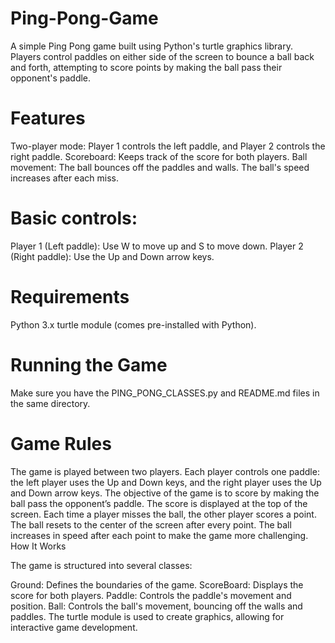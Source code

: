 # Ping-Pong-Game
A simple Ping Pong game built using Python's turtle graphics library. Players control paddles on either side of the screen to bounce a ball back and forth, attempting to score points by making the ball pass their opponent's paddle.

# Features
Two-player mode: Player 1 controls the left paddle, and Player 2 controls the right paddle.
Scoreboard: Keeps track of the score for both players.
Ball movement: The ball bounces off the paddles and walls. The ball's speed increases after each miss.

# Basic controls:
Player 1 (Left paddle): Use W to move up and S to move down.
Player 2 (Right paddle): Use the Up and Down arrow keys.

# Requirements
Python 3.x
turtle module (comes pre-installed with Python).

# Running the Game
Make sure you have the PING_PONG_CLASSES.py and README.md files in the same directory.

# Game Rules

The game is played between two players. Each player controls one paddle: the left player uses the Up and Down keys, and the right player uses the Up and Down arrow keys.
The objective of the game is to score by making the ball pass the opponent’s paddle.
The score is displayed at the top of the screen.
Each time a player misses the ball, the other player scores a point.
The ball resets to the center of the screen after every point.
The ball increases in speed after each point to make the game more challenging.
How It Works

The game is structured into several classes:

Ground: Defines the boundaries of the game.
ScoreBoard: Displays the score for both players.
Paddle: Controls the paddle's movement and position.
Ball: Controls the ball's movement, bouncing off the walls and paddles.
The turtle module is used to create graphics, allowing for interactive game development.
